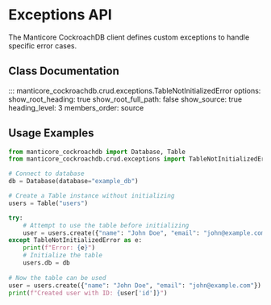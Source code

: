 # Exceptions API

The Manticore CockroachDB client defines custom exceptions to handle specific error cases.

## Class Documentation

::: manticore_cockroachdb.crud.exceptions.TableNotInitializedError
    options:
      show_root_heading: true
      show_root_full_path: false
      show_source: true
      heading_level: 3
      members_order: source

## Usage Examples

```python
from manticore_cockroachdb import Database, Table
from manticore_cockroachdb.crud.exceptions import TableNotInitializedError

# Connect to database
db = Database(database="example_db")

# Create a Table instance without initializing
users = Table("users")

try:
    # Attempt to use the table before initializing
    user = users.create({"name": "John Doe", "email": "john@example.com"})
except TableNotInitializedError as e:
    print(f"Error: {e}")
    # Initialize the table
    users.db = db
    
# Now the table can be used
user = users.create({"name": "John Doe", "email": "john@example.com"})
print(f"Created user with ID: {user['id']}")
``` 